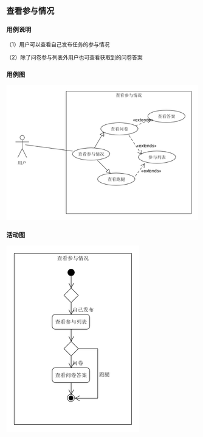 ##  查看参与情况

### 用例说明

（1）用户可以查看自己发布任务的参与情况

（2）除了问卷参与列表外用户也可查看获取到的问卷答案

### 用例图

![查看参与用例图](./../pic/checkAttend.png)

### 活动图

![查看参与活动图](./../pic/checkAttendAC.png)